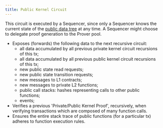 ```yaml
---
title: Public Kernel Circuit
---
```


This circuit is executed by a Sequencer, since only a Sequencer knows the current state of the [public data tree](/aztec/concepts/storage/trees/index.md#public-state-tree) at any time. A Sequencer might choose to delegate proof generation to the Prover pool.

- Exposes (forwards) the following data to the next recursive circuit:
  - all data accumulated by all previous private kernel circuit recursions of this tx;
  - all data accumulated by all previous public kernel circuit recursions of this tx;
  - new public state read requests;
  - new public state transition requests;
  - new messages to L1 contracts;
  - new messages to private L2 functions;
  - public call stacks: hashes representing calls to other public functions;
  - events;
- Verifies a previous 'Private/Public Kernel Proof', recursively, when verifying transactions which are composed of many function calls.
- Ensures the entire stack trace of public functions (for a particular tx) adheres to function execution rules.
